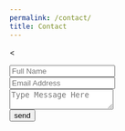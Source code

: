 ```yaml
---
permalink: /contact/
title: Contact
---
```

<<form action="https://formspree.io/f/xnqlqjzn" method="post" class="row">
            <div class="col-md-6">
              <input type="text" id="name" name="name" placeholder="Full Name" class="form-control px-0 mb-4" required>
            </div>
            <div class="col-md-6">
              <input type="email" id="email" name="email" placeholder="Email Address" class="form-control px-0 mb-4" required>
            </div>
            <div class="col-12">
              <textarea name="message" id="message" class="form-control px-0 mb-4"
                placeholder="Type Message Here" required></textarea>
            </div>
            <div class="col-lg-6 col-10 mx-auto">
              <button class="btn btn-primary w-100">send</button>
            </div>
          </form>

